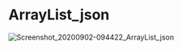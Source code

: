 # ArrayList_json

![Screenshot_20200902-094422_ArrayList_json](https://user-images.githubusercontent.com/50912029/91941507-00f51280-ed02-11ea-9c6d-c5e90bb3d3c3.jpg)
